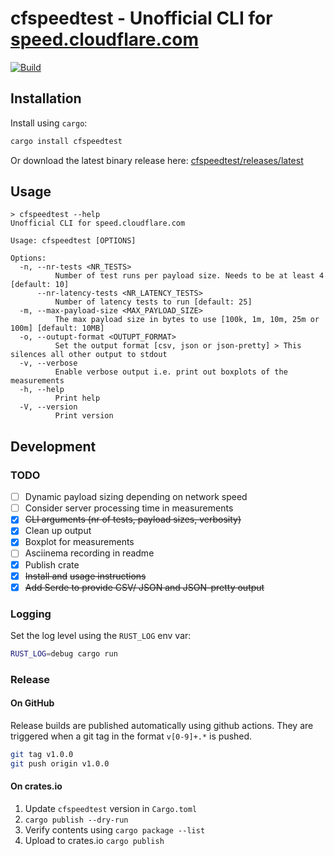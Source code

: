# cfspeedtest - Unofficial CLI for [speed.cloudflare.com](https://speed.cloudflare.com)
[![Build](https://github.com/code-inflation/cfspeedtest/actions/workflows/CI.yml/badge.svg?branch=master)](https://github.com/code-inflation/cfspeedtest/actions/workflow[![CI](https://github.com/code-inflation/cfspeedtest/actions/workflows/CI.yml/badge.svg)](https://github.com/code-inflation/cfspeedtest/actions/workflows/CI.yml)s/CI.yml)

## Installation
Install using `cargo`:
```sh
cargo install cfspeedtest
```

Or download the latest binary release here: [cfspeedtest/releases/latest](https://github.com/code-inflation/cfspeedtest/releases/latest)

## Usage
```
> cfspeedtest --help
Unofficial CLI for speed.cloudflare.com

Usage: cfspeedtest [OPTIONS]

Options:
  -n, --nr-tests <NR_TESTS>
          Number of test runs per payload size. Needs to be at least 4 [default: 10]
      --nr-latency-tests <NR_LATENCY_TESTS>
          Number of latency tests to run [default: 25]
  -m, --max-payload-size <MAX_PAYLOAD_SIZE>
          The max payload size in bytes to use [100k, 1m, 10m, 25m or 100m] [default: 10MB]
  -o, --outupt-format <OUTUPT_FORMAT>
          Set the output format [csv, json or json-pretty] > This silences all other output to stdout
  -v, --verbose
          Enable verbose output i.e. print out boxplots of the measurements
  -h, --help
          Print help
  -V, --version
          Print version
```


## Development
### TODO
- [ ] Dynamic payload sizing depending on network speed
- [ ] Consider server processing time in measurements
- [X] ~~CLI arguments (nr of tests, payload sizes, verbosity)~~
- [X] Clean up output
- [X] Boxplot for measurements
- [ ] Asciinema recording in readme
- [X] Publish crate
- [X] ~~Install and~~ ~~usage instructions~~
- [X] ~~Add Serde to provide CSV/ JSON and JSON-pretty output~~

### Logging
Set the log level using the `RUST_LOG` env var:  
```sh
RUST_LOG=debug cargo run
```
### Release
#### On GitHub
Release builds are published automatically using github actions. They are triggered when a git tag in the format `v[0-9]+.*` is pushed.
```sh
git tag v1.0.0
git push origin v1.0.0
```
#### On crates.io
1. Update `cfspeedtest` version in `Cargo.toml`
2. `cargo publish --dry-run`
3. Verify contents using `cargo package --list`
4. Upload to crates.io `cargo publish`
